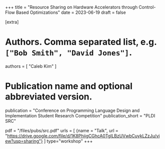 +++
title = "Resource Sharing on Hardware Accelerators through Control-Flow Based Optimizations"
date = 2023-06-19
draft = false

[extra]
# Authors. Comma separated list, e.g. `["Bob Smith", "David Jones"]`.
authors = [
  "Caleb Kim"
]

# Publication name and optional abbreviated version.
publication = "Conference on Programming Language Design and Implementation Student Research Competition"
publication_short = "PLDI SRC"

pdf = "/files/pubs/src.pdf"
urls = [
 {name = "Talk", url = "https://drive.google.com/file/d/1K8PhijgCGhcA0TgILBzUVwbCuykLZzJu/view?usp=sharing"}
]
type="workshop"
+++